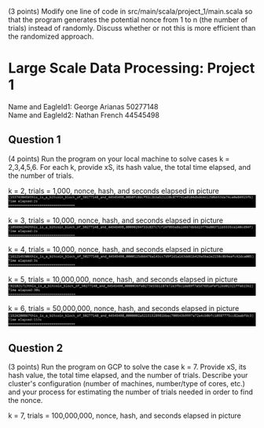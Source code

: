 
(3 points) Modify one line of code in src/main/scala/project_1/main.scala so that the program generates the potential nonce from 1 to n (the number of trials) instead of randomly.
Discuss whether or not this is more efficient than the randomized approach.

# Large Scale Data Processing: Project 1
Name and EagleId1: George Arianas 50277148
<br> Name and EagleId2: Nathan French 44545498

## Question 1
(4 points) Run the program on your local machine to solve cases k = 2,3,4,5,6.
For each k, provide xS, its hash value, the total time elapsed, and the number of trials.

k = 2, trials = 1,000, nonce, hash, and seconds elapsed in picture
![alt text](https://github.com/george-arianas/Data-Processing-Project-1/blob/main/k2.jpg)

k = 3, trials = 10,000, nonce, hash, and seconds elapsed in picture
![alt text](https://github.com/george-arianas/Data-Processing-Project-1/blob/main/k3.jpg)

k = 4, trials = 10,000, nonce, hash, and seconds elapsed in picture
![alt text](https://github.com/george-arianas/Data-Processing-Project-1/blob/main/k4.jpg)

k = 5, trials = 10,000,000, nonce, hash, and seconds elapsed in picture
![alt text](https://github.com/george-arianas/Data-Processing-Project-1/blob/main/k5.jpg)

k = 6, trials = 50,000,000, nonce, hash, and seconds elapsed in picture
![alt text](https://github.com/george-arianas/Data-Processing-Project-1/blob/main/k6.jpg)

## Question 2
(3 points) Run the program on GCP to solve the case k = 7. Provide xS, its hash value, the total time elapsed, and the number of trials. Describe your cluster's configuration (number of machines, number/type of cores, etc.) and your process for estimating the number of trials needed in order to find the nonce.

k = 7, trials = 100,000,000, nonce, hash, and seconds elapsed in picture


